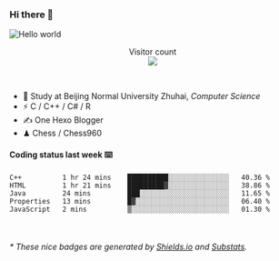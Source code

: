 ### Hi there 👋


<img src="https://raw.githubusercontent.com/sagar-viradiya/sagar-viradiya/master/resources/banner.png" alt="Hello world">
<p align="center"> 
  Visitor count<br/>
  <img src="https://profile-counter.glitch.me/youszoe/count.svg" />
</p>

<br/>


- 🍻  Study at Beijing Normal University Zhuhai, _Computer Science_
- ⚡  C / C++ / C# / R
- ✍️  One Hexo Blogger
- ♟  Chess / Chess960 


#### Coding status last week ⌨️

<!--START_SECTION:waka-->
```text
C++          1 hr 24 mins    ██████████░░░░░░░░░░░░░░░   40.36 % 
HTML         1 hr 21 mins    █████████▓░░░░░░░░░░░░░░░   38.86 % 
Java         24 mins         ███░░░░░░░░░░░░░░░░░░░░░░   11.65 % 
Properties   13 mins         █▓░░░░░░░░░░░░░░░░░░░░░░░   06.40 % 
JavaScript   2 mins          ▒░░░░░░░░░░░░░░░░░░░░░░░░   01.30 % 
```
<!--END_SECTION:waka-->

<br/>
<center><img src="http://ghchart.rshah.org/409ba5/yousazoe" alt="" /></center>


<h6>* These nice badges are generated by <a href="https://shields.io/">Shields.io</a> and <a href="https://github.com/spencerwooo/Substats">Substats</a>.</h6>
